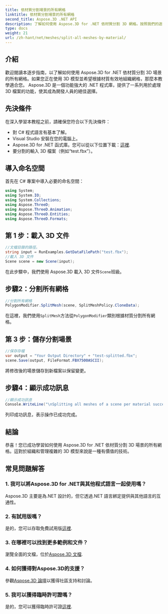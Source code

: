 ```yaml
---
title: 依材質分割場景的所有網格
linktitle: 依材質分割場景的所有網格
second_title: Aspose.3D .NET API
description: 了解如何使用 Aspose.3D for .NET 依材質分割 3D 網格。按照我們的逐步指南高效組織和管理 3D 模型。
type: docs
weight: 21
url: /zh-hant/net/meshes/split-all-meshes-by-material/
---
```

## 介紹
歡迎閱讀本逐步指南，以了解如何使用 Aspose.3D for .NET 依材質分割 3D 場景的所有網格。如果您正在使用 3D 模型並希望根據材質有效地組織網格，那麼本教學適合您。 Aspose.3D 是一個功能強大的 .NET 程式庫，提供了一系列用於處理 3D 檔案的功能，使其成為開發人員的絕佳選擇。
## 先決條件
在深入學習本教程之前，請確保您符合以下先決條件：
- 對 C# 程式語言有基本了解。
- Visual Studio 安裝在您的電腦上。
-  Aspose.3D for .NET 函式庫。您可以從以下位置下載：[這裡](https://releases.aspose.com/3d/net/).
- 要分割的輸入 3D 檔案（例如“test.fbx”）。
## 導入命名空間
首先在 C# 專案中導入必要的命名空間：
```csharp
using System;
using System.IO;
using System.Collections;
using Aspose.ThreeD;
using Aspose.ThreeD.Animation;
using Aspose.ThreeD.Entities;
using Aspose.ThreeD.Formats;
```
## 第 1 步：載入 3D 文件
```csharp
//文檔目錄的路徑。
string input = RunExamples.GetDataFilePath("test.fbx");
//載入 3D 文件
Scene scene = new Scene(input);
```
在此步驟中，我們使用 Aspose.3D 載入 3D 文件`Scene`班級。
## 步驟2：分割所有網格
```csharp
//分割所有網格
PolygonModifier.SplitMesh(scene, SplitMeshPolicy.CloneData);
```
在這裡，我們使用`SplitMesh`方法從`PolygonModifier`類別根據材質分割所有網格。
## 第 3 步：儲存分割場景
```csharp
//保存存檔
var output = "Your Output Directory" + "test-splitted.fbx";
scene.Save(output, FileFormat.FBX7500ASCII);
```
將修改後的場景儲存到新檔案以保留變更。
## 步驟4：顯示成功訊息
```csharp
//顯示成功訊息
Console.WriteLine("\nSplitting all meshes of a scene per material successfully.\nFile saved at " + output);
```
列印成功訊息，表示操作已成功完成。
## 結論
恭喜！您已成功學習如何使用 Aspose.3D for .NET 依材質分割 3D 場景的所有網格。這對於組織和管理複雜的 3D 模型來說是一種有價值的技術。
## 常見問題解答
### 1. 我可以將Aspose.3D for .NET與其他程式語言一起使用嗎？
Aspose.3D 主要是為.NET 設計的，但它透過.NET 語言綁定提供與其他語言的互通性。
### 2. 有試用版嗎？
是的，您可以存取免費試用版[這裡](https://releases.aspose.com/).
### 3. 在哪裡可以找到更多範例和文件？
瀏覽全面的文檔，位於[Aspose.3D 文檔](https://reference.aspose.com/3d/net/).
### 4. 如何獲得對Aspose.3D的支援？
參觀[Aspose.3D 論壇](https://forum.aspose.com/c/3d/18)以獲得社區支持和討論。
### 5. 我可以獲得臨時許可證嗎？
是的，您可以獲得臨時許可證[這裡](https://purchase.aspose.com/temporary-license/).